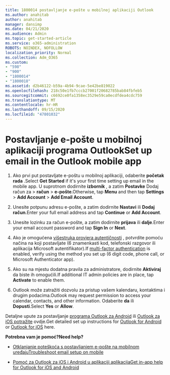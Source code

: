 ```yaml
---
title: 1800014 postavljanje e-pošte u mobilnoj aplikaciji Outlook
ms.author: anahitab
author: anahitab
manager: dansimp
ms.date: 04/21/2020
ms.audience: Admin
ms.topic: get-started-article
ms.service: o365-administration
ROBOTS: NOINDEX, NOFOLLOW
localization_priority: Normal
ms.collection: Adm_O365
ms.custom:
- "598"
- "900"
- "1800014"
- "1800018"
ms.assetid: d2b46122-b59a-4b94-9cae-5e42be819022
ms.openlocfilehash: 218c50e1fb7cccb27001f20682785bab84fbfeb5
ms.sourcegitcommit: c6692ce0fa1358ec3529e59ca0ecdfdea4cdc759
ms.translationtype: MT
ms.contentlocale: hr-HR
ms.lasthandoff: 09/15/2020
ms.locfileid: "47801032"
---
```

# <a name="set-up-email-in-the-outlook-mobile-app"></a><span data-ttu-id="c2bfe-102">Postavljanje e-pošte u mobilnoj aplikaciji programa Outlook</span><span class="sxs-lookup"><span data-stu-id="c2bfe-102">Set up email in the Outlook mobile app</span></span>

1. <span data-ttu-id="c2bfe-103">Ako prvi put postavljate e-poštu u mobilnoj aplikaciji, odaberite **početak rada** .</span><span class="sxs-lookup"><span data-stu-id="c2bfe-103">Select **Get Started** if it's your first time setting up email in the mobile app.</span></span> <span data-ttu-id="c2bfe-104">U suprotnom dodirnite **izbornik** , a zatim **Postavke** Dodaj račun za \> **račun** \> **e-pošte**.</span><span class="sxs-lookup"><span data-stu-id="c2bfe-104">Otherwise, tap **Menu** and then tap **Settings** \> **Add Account** \> **Add Email Account**.</span></span>

2. <span data-ttu-id="c2bfe-105">Unesite potpunu adresu e-pošte, a zatim dodirnite **Nastavi** ili **Dodaj račun**.</span><span class="sxs-lookup"><span data-stu-id="c2bfe-105">Enter your full email address and tap **Continue** or **Add Account**.</span></span>

3. <span data-ttu-id="c2bfe-106">Unesite lozinku za račun e-pošte, a zatim dodirnite **prijava** ili **dalje**.</span><span class="sxs-lookup"><span data-stu-id="c2bfe-106">Enter your email account password and tap **Sign In** or **Next**.</span></span>

4. <span data-ttu-id="c2bfe-107">Ako je omogućena [višestruka provjera autentičnosti](https://docs.microsoft.com/microsoft-365/admin/security-and-compliance/set-up-multi-factor-authentication) , potvrdite pomoću načina na koji postavljate (6 znamenkasti kod, telefonski razgovor ili aplikacija Microsoft autentifikator).</span><span class="sxs-lookup"><span data-stu-id="c2bfe-107">If [multi-factor authentication](https://docs.microsoft.com/microsoft-365/admin/security-and-compliance/set-up-multi-factor-authentication) is enabled, verify using the method you set up (6 digit code, phone call, or Microsoft Authenticator app).</span></span>

5. <span data-ttu-id="c2bfe-108">Ako su na mjestu dodatna pravila za administratore, dodirnite **Aktiviraj** da biste ih omogućili.</span><span class="sxs-lookup"><span data-stu-id="c2bfe-108">If additional IT admin policies are in place, tap **Activate** to enable them.</span></span>

6. <span data-ttu-id="c2bfe-109">Outlook može zatražiti dozvolu za pristup vašem kalendaru, kontaktima i drugim podacima.</span><span class="sxs-lookup"><span data-stu-id="c2bfe-109">Outlook may request permission to access your calendar, contacts, and other information.</span></span> <span data-ttu-id="c2bfe-110">Odaberite **da** ili **Dopusti**.</span><span class="sxs-lookup"><span data-stu-id="c2bfe-110">Select **Yes** or **Allow**.</span></span>

<span data-ttu-id="c2bfe-111">Detaljne upute za postavljanje [programa Outlook za Android](https://support.office.com/article/886db551-8dfa-4fd5-b835-f8e532091872.aspx) ili [Outlook za iOS potražite](https://support.office.com/article/b2de2161-cc1d-49ef-9ef9-81acd1c8e234.aspx) ovdje.</span><span class="sxs-lookup"><span data-stu-id="c2bfe-111">Get detailed set up instructions for [Outlook for Android](https://support.office.com/article/886db551-8dfa-4fd5-b835-f8e532091872.aspx) or [Outlook for iOS](https://support.office.com/article/b2de2161-cc1d-49ef-9ef9-81acd1c8e234.aspx) here.</span></span>
  
 <span data-ttu-id="c2bfe-112">**Potrebna vam je pomoć?**</span><span class="sxs-lookup"><span data-stu-id="c2bfe-112">**Need help?**</span></span>
  
- [<span data-ttu-id="c2bfe-113">Otklanjanje poteškoća s postavljanjem e-pošte na mobilnom uređaju</span><span class="sxs-lookup"><span data-stu-id="c2bfe-113">Troubleshoot email setup on mobile</span></span>](https://support.office.com/article/a264ef01-9c88-48fb-9285-7017e4f31f02.aspx)

- [<span data-ttu-id="c2bfe-114">Pomoć za Outlook za iOS i Android u aplikaciji aplikacija</span><span class="sxs-lookup"><span data-stu-id="c2bfe-114">Get in-app help for Outlook for iOS and Android</span></span>](https://support.office.com/article/218a22d1-9fa5-4889-b689-de1c63493243.aspx#ID0EAABAAA=Contact_Support)
